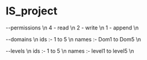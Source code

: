 # IS_project
--permissions \n
4 - read \n
2 - write \n
1 - append \n

--domains \n
ids :- 1 to 5 \n
names :- Dom1 to Dom5 \n

--levels \n
ids :- 1 to 5 \n
names :- level1 to level5 \n
